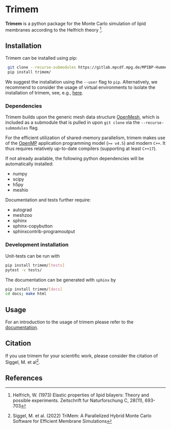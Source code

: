 # Trimem

**Trimem** is a python package for the Monte Carlo simulation of lipid
membranes according to the Helfrich theory [^Helfrich1973].

[^Helfrich1973]: Helfrich, W. (1973) Elastic properties of lipid bilayers:
  Theory and possible experiments. Zeitschrift fur Naturforschung C,
  28(11), 693-703

## Installation

Trimem can be installed using pip:

```bash
 git clone --recurse-submodules https://gitlab.mpcdf.mpg.de/MPIBP-Hummer/trimem.git
 pip install trimem/
```

We suggest the installation using the `--user` flag to `pip`. Alternatively,
we recommend to consider the usage of virtual environments to isolate the
installation of trimem, see, e.g., [here](https://packaging.python.org/en/latest/guides/installing-using-pip-and-virtual-environments/#creating-a-virtual-environment).

### Dependencies

Trimem builds upon the generic mesh data structure
[OpenMesh](https://www.graphics.rwth-aachen.de/software/openmesh/), which
is included as a submodule that is pulled in upon `git clone` via the
`--recurse-submodules` flag.

For the efficient utilization of shared-memory parallelism, trimem makes
use of the [OpenMP](https://www.openmp.org/) application programming model
(`>= v4.5`) and modern `C++`. It thus requires relatively up-to-date
compilers (supporting at least `C++17`).

If not already available, the following python dependencies will be
automatically installed:

* numpy
* scipy
* h5py
* meshio

Documentation and tests further require:

* autograd
* meshzoo
* sphinx
* sphinx-copybutton
* sphinxcontrib-programoutput

### Development installation

Unit-tests can be run with

```bash
pip install trimem/[tests]
pytest -v tests/
```

The documentation can be generated with `sphinx` by

```bash
pip install trimem/[docs]
cd docs; make html
```

## Usage

For an introduction to the usage of trimem please refer to the
[documentation](https://mpibp-hummer.pages.mpcdf.de/trimem/).

## Citation

If you use trimem for your scientific work, please consider the citation of
Siggel, M. et al[^Siggel2022].

[^Siggel2022]: Siggel, M. et al. (2022) TriMem: A Parallelized Hybrid Monte
  Carlo Software for Efficient Membrane Simulations

## References

